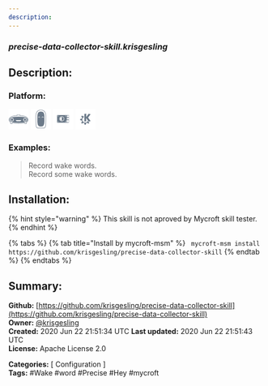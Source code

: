 ```yaml
---
description: 
---
```


### _precise-data-collector-skill.krisgesling_  
## Description:  
  
  
  
### Platform:  
 ![Mark I](../.gitbook/assets/mark-1-icon.png)  ![Mark II](../.gitbook/assets/mark-2-icon.png)  ![Picroft](../.gitbook/assets/picroft-icon.png)  ![plasmoid](../.gitbook/assets/kde.png)   
### Examples:  
> Record wake words.  
> Record some wake words.  
  
## Installation:  
{% hint style="warning" %}
This skill is not aproved by Mycroft skill tester.
{% endhint %}
    
{% tabs %}
{% tab title="Install by mycroft-msm" %}
``` mycroft-msm install https://github.com/krisgesling/precise-data-collector-skill```
{% endtab %}
  {% endtabs %}
    
## Summary:  
**Github:** [https://github.com/krisgesling/precise-data-collector-skill](https://github.com/krisgesling/precise-data-collector-skill)  
**Owner:** [@krisgesling](https://github.com/krisgesling)  
**Created:** 2020 Jun 22 21:51:34 UTC  **Last updated:** 2020 Jun 22 21:51:43 UTC  
**License:** Apache License 2.0  
  
**Categories:** [ Configuration ]   
**Tags:** \#Wake \#word \#Precise \#Hey \#mycroft   
